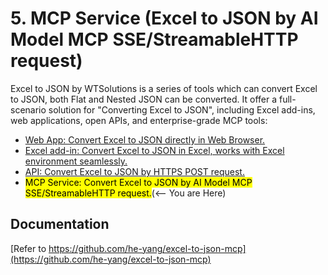 # 5. MCP Service (Excel to JSON by AI Model MCP SSE/StreamableHTTP request)


Excel to JSON by WTSolutions is a series of tools which can convert Excel to JSON, both Flat and Nested JSON can be converted. It offer a full-scenario solution for "Converting Excel to JSON", including Excel add-ins, web applications, open APIs, and enterprise-grade MCP tools:

* [Web App: Convert Excel to JSON directly in Web Browser.](WebApp.md)
* [Excel add-in: Convert Excel to JSON in Excel, works with Excel environment seamlessly.](ExcelAddIn.md)
* [API: Convert Excel to JSON by HTTPS POST request.](API.md)
* <mark>MCP Service: Convert Excel to JSON by AI Model MCP SSE/StreamableHTTP request.</mark>(<-- You are Here)


## Documentation 

[Refer to https://github.com/he-yang/excel-to-json-mcp](https://github.com/he-yang/excel-to-json-mcp)
